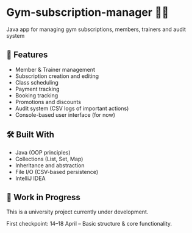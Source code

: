 # Gym-subscription-manager 🏋️‍♂️
Java app for managing gym subscriptions, members, trainers and audit system

## 📌 Features

- Member & Trainer management
- Subscription creation and editing
- Class scheduling
- Payment tracking
- Booking tracking
- Promotions and discounts
- Audit system (CSV logs of important actions)
- Console-based user interface (for now)

## 🛠️ Built With

- Java (OOP principles)
- Collections (List, Set, Map)
- Inheritance and abstraction
- File I/O (CSV-based persistence)
- IntelliJ IDEA

## 🚀 Work in Progress

This is a university project currently under development.

First checkpoint: 14–18 April – Basic structure & core functionality.
